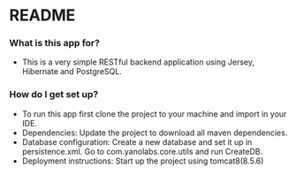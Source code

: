 # README #



### What is this app for? ###

* This is a very simple RESTful backend application using Jersey, Hibernate and PostgreSQL.

### How do I get set up? ###

* To run this app first clone the project to your machine and import in your IDE.
* Dependencies: Update the project to download all maven dependencies.
* Database configuration: Create a new database and set it up in persistence.xml. Go to com.yanolabs.core.utils and run CreateDB. 
* Deployment instructions: Start up the project using tomcat8(8.5.6)
